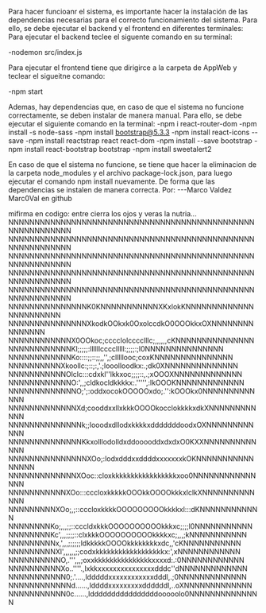 Para hacer funcioanr el sistema, es importante hacer la instalación de las dependencias necesarias para el correcto funcionamiento del sistema. Para ello, se debe ejecutar el backend y el frontend en diferentes terminales:
Para ejecutar el backend teclee el siguente comando en su terminal:

-nodemon src/index.js

Para ejecutar el frontend tiene que dirigirce a la carpeta de AppWeb y teclear el sigueitne comando:

-npm start

Ademas, hay dependencias que, en caso de que el sistema no funcione correctamente, se deben instalar de manera manual. Para ello, se debe ejecutar el siguiente comando en la terminal:
    -npm i react-router-dom
    -npm install -s node-sass
    -npm install bootstrap@5.3.3
    -npm install react-icons --save
    -npm install reactstrap react react-dom
    -npm install --save bootstrap
    -npm install react-bootstrap bootstrap
    -npm install sweetalert2

En caso de que el sistema no funcione, se tiene que hacer la eliminacion de la carpeta node_modules y el archivo package-lock.json, para luego ejecutar el comando npm install nuevamente. De forma que las dependencias se instalen de manera correcta.
Por: 
---Marco Valdez Marc0Val en github



mifirma en codigo:
entre cierra los ojos y veras la nutria...
NNNNNNNNNNNNNNNNNNNNNNNNNNNNNNNNNNNNNNNNNNNNNNNNNNNNNNNNNNN
NNNNNNNNNNNNNNNNNNNNNNNNNNNNNNNNNNNNNNNNNNNNNNNNNNNNNNNNNNN
NNNNNNNNNNNNNNNNNNNNNNNNNNNNNNNNNNNNNNNNNNNNNNNNNNNNNNNNNNN
NNNNNNNNNNNNNNNNNNNNNNNNNNNNNNNNNNNNNNNNNNNNNNNNNNNNNNNNNNN
NNNNNNNNNNNNNNNNNNNNNNNNNNNNNNNNNNNNNNNNNNNNNNNNNNNNNNNNNNN
NNNNNNNNNNNNNNNK0KNNNNNNNNNNNXKxlokKNNNNNNNNNNNNNNNNNNNNNNN
NNNNNNNNNNNNNNNXkodkOOkxk0OxolccdkO0OOOkkxOXNNNNNNNNNNNNNNN
NNNNNNNNNNNNX0OOkoc;cccclolcccclllc;,,,,,,cKNNNNNNNNNNNNNNN
NNNNNNNNNNNNKl;;;;;:llllllcccclllll:;;;;:;l0NNNNNNNNNNNNNNN
NNNNNNNNNNNNKo::::;;::;;,,'',;clllllooc;coxKNNNNNNNNNNNNNNN
NNNNNNNNNNXkoollc:;::;:,'.;looolloodkx:.;dk0XNNNNNNNNNNNNNN
NNNNNNNNNNNOlclc:::cdxkl''lkkxoc;;;;::,.;xOOOXNNNNNNNNNNNNN
NNNNNNNNNNNNO:',,;cldkocldkkkkx:.''''',:lkOOOKNNNNNNNNNNNNN
NNNNNNNNNNNNNO;';:oddxocokOOOOOxdo;.'':kOOOkx0NNNNNNNNNNNNN
NNNNNNNNNNNNNXd;cooddxxllxkkkOOOOkocclokkkkxdkXNNNNNNNNNNNN
NNNNNNNNNNNNNNk;;looodxdllodxkkkkxdddddddoodxOXNNNNNNNNNNNN
NNNNNNNNNNNNNNKkxolllodolldxddooooddxdxdxO0KXXNNNNNNNNNNNNN
NNNNNNNNNNNNNNNXOo;:lodxdddxxddddxxxxxxxkOKNNNNNNNNNNNNNNNN
NNNNNNNNNNNNNXOoc::cloxkkkkkkkkkkkkkkkkkxoo0NNNNNNNNNNNNNNN
NNNNNNNNNNNXOo:::cccloxkkkkkOOOkkOOOOkkkxlclkXNNNNNNNNNNNNN
NNNNNNNNNXOo;,;::cccloxkkkkOOOOOOOOOkkkkxl:::dKNNNNNNNNNNNN
NNNNNNNNKo;,,,;;::cccldxkkkOOOOOOOOOOkkkxc;;;;l0NNNNNNNNNNN
NNNNNNNNKc',,,;;;;::clxkkkOOOOOOOOOOkkkkxc;,,,;kNNNNNNNNNNN
NNNNNNNNNx,',,,;;;;;;ldkkkkkOOOOkkkkkkkkxdc,,'cKNNNNNNNNNNN
NNNNNNNNNXl',,,,,,;;codxkkkkkkkkkkkkkkkkkkx:',xNNNNNNNNNNNN
NNNNNNNNNNO,.''',,,;oxxkkkkkkkkkkkkkkkxxxxd:.:0NNNNNNNNNNNN
NNNNNNNNNNXo..''''.,lxkkxxxxxxxxxxxxxxxdddc''dNNNNNNNNNNNNN
NNNNNNNNNNN0;.'....,ldddddxxxxxxxxxxxxdddl,.;0NNNNNNNNNNNNN
NNNNNNNNNNNNd......,lddddxxxxxxxxxddddddl,..oXNNNNNNNNNNNNN
NNNNNNNNNNN0c......,lddddddddddddddddooooolo0NNNNNNNNNNNNNN
